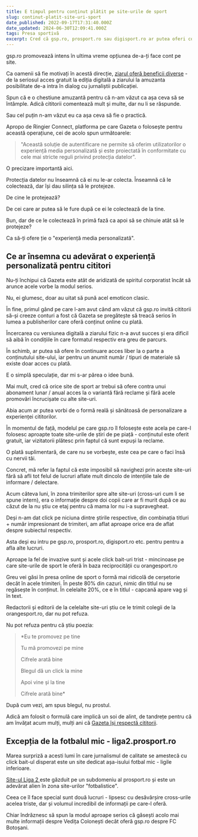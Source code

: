 ```yaml
---
title: E timpul pentru conținut plătit pe site-urile de sport
slug: continut-platit-site-uri-sport
date_published: 2022-09-17T17:31:40.000Z
date_updated: 2024-06-30T12:09:41.000Z
tags: Presa sportivă
excerpt: Cred că gsp.ro, prosport.ro sau digisport.ro ar putea oferi contracost o variantă a site-ului fără reclame și trimiteri enervante către alte site-uri
---
```


gsp.ro promovează intens în ultima vreme opțiunea de-a-ți face cont pe site.

Ca oamenii să fie motivați în acestă direcție, [ziarul oferă beneficii diverse](https://consent.login-romania.rc.ringier.com/?lang=ro#/about) - de la seriosul acces gratuit la ediția digitală a ziarului la amuzanta posibilitate de-a intra în dialog cu jurnaliștii publicației.

Spun că e o chestiune amuzantă pentru că n-am văzut ca așa ceva să se întâmple. Adică cititorii comentează mult și multe, dar nu li se răspunde.

Sau cel puțin n-am văzut eu ca așa ceva să fie o practică.

Apropo de Ringier Connect, platforma pe care Gazeta o folosește pentru această operațiune, cei de acolo spun următoarele:

> "Această soluție de autentificare ne permite să oferim utilizatorilor o experiență media personalizată și este proiectată în conformitate cu cele mai stricte reguli privind protecția datelor".

O precizare importantă aici.

Protecția datelor nu înseamnă că ei nu le-ar colecta. Înseamnă că le colectează, dar își dau silința să le protejeze.

De cine le protejează?

De cei care ar putea să le fure după ce ei le colectează de la tine.

Bun, dar de ce le colectează în primă fază ca apoi să se chinuie atât să le protejeze?

Ca să-ți ofere ție o "experiență media personalizată".

## Ce ar însemna cu adevărat o experiență personalizată pentru cititori

Nu-ți închipui că Gazeta este atât de aridizată de spiritul corporatist încât să arunce acele vorbe la modul serios.

Nu, ei glumesc, doar au uitat să pună acel emoticon clasic.

În fine, primul gând pe care l-am avut când am văzut că gsp.ro invită cititorii să-și creeze conturi a fost că Gazeta se pregătește să treacă serios în lumea a publisherilor care oferă conținut online cu plată.

Încercarea cu versiunea digitală a ziarului fizic n-a avut succes și era dificil să aibă în condițiile în care formatul respectiv era greu de parcurs.

În schimb, ar putea să ofere în continuare acces liber la o parte a conținutului site-ului, iar pentru un anumit număr / tipuri de materiale să existe doar acces cu plată.

E o simplă speculație, dar mi s-ar părea o idee bună.

Mai mult, cred că orice site de sport ar trebui să ofere contra unui abonament lunar / anual acces la o variantă fără reclame și fără acele promovări încrucișate cu alte site-uri.

Abia acum ar putea vorbi de o formă reală și sănătoasă de personalizare a experienței cititorilor.

În momentul de față, modelul pe care gsp.ro îl folosește este acela pe care-l folosesc aproapte toate site-urile de știri de pe piață - conținutul este oferit gratuit, iar vizitatorii plătesc prin faptul că sunt expuși la reclame.

O plată suplimentară, de care nu se vorbește, este cea pe care o faci însă cu nervii tăi.

Concret, mă refer la faptul că este imposibil să navighezi prin  aceste site-uri fără să afli tot felul de lucruri aflate mult dincolo de intențiile tale de informare / delectare.

Acum câteva luni, în zona trimiterilor spre alte site-uri (cross-uri cum li se spune intern), era o informație despre doi copii care ar fi murit după ce au căzut de la nu știu ce etaj pentru că mama lor nu i-a supravegheat.

Deși n-am dat click pe niciuna dintre știrile respective, din combinația titluri + număr impresionant de trimiteri, am aflat aproape orice era de aflat despre subiectul respectiv.

Asta deși eu intru pe gsp.ro, prosport.ro, digisport.ro etc. pentru pentru a afla alte lucruri.

Aproape la fel de invazive sunt și acele click bait-uri trist - mincinoase pe care site-urile de sport le oferă în baza reciprocității cu orangesport.ro

Greu vei găsi în presa online de sport o formă mai ridicolă de cerșetorie decât în acele trimiteri. În peste 80% din cazuri, nimic din titlul nu se regăsește în conținut. În celelalte 20%, ce e în titlul - capcană apare vag și în text.

Redactorii și editorii de la celelalte site-uri știu ce le trimit colegii de la orangesport.ro, dar nu pot refuza.

Nu pot refuza pentru că știu poezia:

> *Eu te promovez pe tine 
> 
> Tu mă promovezi pe mine 
> 
> Cifrele arată bine
> 
> Blegul dă un click la mine
> 
> Apoi vine și la tine
> 
> Cifrele arată bine*

După cum vezi, am spus blegul, nu prostul.

Adică am folosit o formulă care implică un soi de alint, de tandrețe pentru că am învățat acum mulți, mulți ani că [Gazeta își respectă cititorii](__GHOST_URL__/p/tolontan-hamlet-si-chiriches).

## Excepția de la fotbalul mic  - liga2.prosport.ro

Marea surpriză a acesti lumi în care jurnalismul de calitate se amestecă cu click bait-ul disperat este un site dedicat așa-isului fotbal mic - ligile inferioare.

[Site-ul Liga 2 ](https://liga2.prosport.ro)este găzduit pe un subdomeniu al prosport.ro și este un adevărat alien în zona site-urilor "fotbalistice".

Ceea ce îl face special sunt două lucruri - lipsesc cu desăvârșire cross-urile acelea triste, dar și volumul incredibil de informații pe care-l oferă.

Chiar îndrăznesc să spun la modul aproape serios că găsești acolo mai multe informații despre Vedița Colonești decât oferă gsp.ro despre FC Botoșani.
